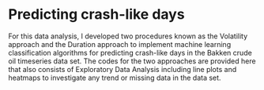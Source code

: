 # Predicting crash-like days
For this data analysis, I developed two procedures known as the Volatility approach and the Duration approach to implement machine learning classification algorithms for predicting crash-like days in the Bakken crude oil timeseries data set.
The codes for the two approaches are provided here that also consists of Exploratory Data Analysis including line plots and heatmaps to investigate any trend or missing data in the data set.
